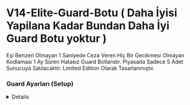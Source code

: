# V14-Elite-Guard-Botu ( Daha İyisi Yapilana Kadar Bundan Daha İyi Guard Botu yoktur )
Eşi Benzeri Olmayan 1 Saniyede Ceza Veren Hiç Bir Gecikmesi Olmayan Kodlaması 1 Ay Süren Hatasız Guard Botlarıdır. Piyasada Sadece 5 Adet Sunucuya Satılacaktir. Limited Edition Olarak Tasarlanmıştır. 


### Guard Ayarları (Setup)
<details>
  Log Kanalı Setup Şeklinde Ayarlanabilir Weebhook Olarak Atmaktadir. (Hızlı Olması Icin Ayarlanmıştır.)
  
  ![image](https://github.com/mysteriouss3/V14-Elite-Guard-Botu/assets/142053394/77af6ac6-022b-4fff-9ebc-b8355168ea71)
  ![image](https://github.com/mysteriouss3/V14-Elite-Guard-Botu/assets/142053394/3cdf1c31-aaf9-4c88-abd5-b9abcafcdc57)
  ![image](https://github.com/mysteriouss3/V14-Elite-Guard-Botu/assets/142053394/cfb81e10-f81a-4878-b2f0-93d0fe3f5e3d)
  
  Sunucunuzda Ekli Olan Botların Listesi Bu Menüye Otomatik Eklenecektir. Güvenlik Icin Sadece (Guard Botlarını Seçiniz.)

  ![image](https://github.com/mysteriouss3/V14-Elite-Guard-Botu/assets/142053394/4a095b9b-19a8-4990-af75-173809a45596)


  



</details>
